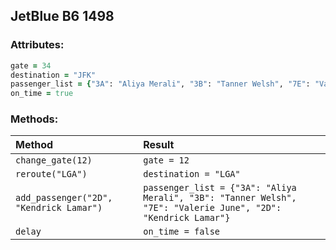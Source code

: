 ## JetBlue B6 1498

### Attributes:
   ```ruby
   gate = 34
   destination = "JFK"
   passenger_list = {"3A": "Aliya Merali", "3B": "Tanner Welsh", "7E": "Valerie June"}
   on_time = true
   ```

### Methods:
| Method      | Result      |
|:----------- |:----------- |
| `change_gate(12)` | `gate = 12` |
| `reroute("LGA")` | `destination = "LGA"` |
| `add_passenger("2D", "Kendrick Lamar")` | `passenger_list = {"3A": "Aliya Merali", "3B": "Tanner Welsh", "7E": "Valerie June", "2D": "Kendrick Lamar"}` |
| `delay` | `on_time = false` |
